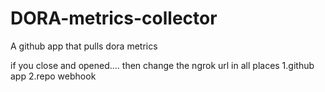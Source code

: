 # DORA-metrics-collector
A github app that pulls dora metrics


if you close and opened.... then change the ngrok url in all places
1.github app
2.repo webhook
